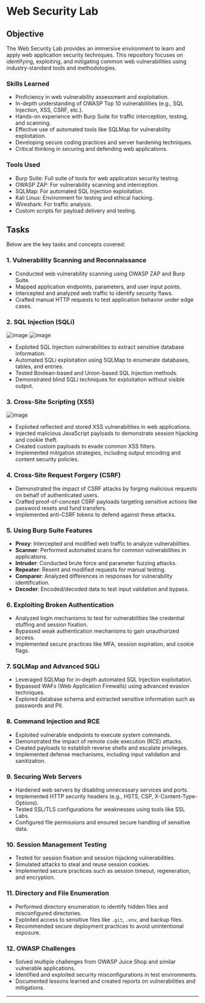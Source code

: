 # Web Security Lab

## Objective
The Web Security Lab provides an immersive environment to learn and apply web application security techniques. This repository focuses on identifying, exploiting, and mitigating common web vulnerabilities using industry-standard tools and methodologies.

### Skills Learned
- Proficiency in web vulnerability assessment and exploitation.
- In-depth understanding of OWASP Top 10 vulnerabilities (e.g., SQL Injection, XSS, CSRF, etc.).
- Hands-on experience with Burp Suite for traffic interception, testing, and scanning.
- Effective use of automated tools like SQLMap for vulnerability exploitation.
- Developing secure coding practices and server hardening techniques.
- Critical thinking in securing and defending web applications.

### Tools Used
- Burp Suite: Full suite of tools for web application security testing.
- OWASP ZAP: For vulnerability scanning and interception.
- SQLMap: For automated SQL Injection exploitation.
- Kali Linux: Environment for testing and ethical hacking.
- Wireshark: For traffic analysis.
- Custom scripts for payload delivery and testing.

## Tasks
Below are the key tasks and concepts covered:

### 1. Vulnerability Scanning and Reconnaissance
- Conducted web vulnerability scanning using OWASP ZAP and Burp Suite.
- Mapped application endpoints, parameters, and user input points.
- Intercepted and analyzed web traffic to identify security flaws.
- Crafted manual HTTP requests to test application behavior under edge cases.

### 2. SQL Injection (SQLi)
![image](https://github.com/user-attachments/assets/0a772f62-86d2-4b80-8a3d-2ea778f565e5)
![image](https://github.com/user-attachments/assets/30f626de-f3be-4aad-b892-1482d6a0667b)
- Exploited SQL Injection vulnerabilities to extract sensitive database information.
- Automated SQLi exploitation using SQLMap to enumerate databases, tables, and entries.
- Tested Boolean-based and Union-based SQL Injection methods.
- Demonstrated blind SQLi techniques for exploitation without visible output.

### 3. Cross-Site Scripting (XSS)
![image](https://github.com/user-attachments/assets/d07d1311-1933-40ba-926c-3abf0cc57b35)

- Exploited reflected and stored XSS vulnerabilities in web applications.
- Injected malicious JavaScript payloads to demonstrate session hijacking and cookie theft.
- Created custom payloads to evade common XSS filters.
- Implemented mitigation strategies, including output encoding and content security policies.

### 4. Cross-Site Request Forgery (CSRF)
- Demonstrated the impact of CSRF attacks by forging malicious requests on behalf of authenticated users.
- Crafted proof-of-concept CSRF payloads targeting sensitive actions like password resets and fund transfers.
- Implemented anti-CSRF tokens to defend against these attacks.

### 5. Using Burp Suite Features
- **Proxy**: Intercepted and modified web traffic to analyze vulnerabilities.
- **Scanner**: Performed automated scans for common vulnerabilities in applications.
- **Intruder**: Conducted brute force and parameter fuzzing attacks.
- **Repeater**: Resent and modified requests for manual testing.
- **Comparer**: Analyzed differences in responses for vulnerability identification.
- **Decoder**: Encoded/decoded data to test input validation and bypass.

### 6. Exploiting Broken Authentication
- Analyzed login mechanisms to test for vulnerabilities like credential stuffing and session fixation.
- Bypassed weak authentication mechanisms to gain unauthorized access.
- Implemented secure practices like MFA, session expiration, and cookie flags.

### 7. SQLMap and Advanced SQLi
- Leveraged SQLMap for in-depth automated SQL Injection exploitation.
- Bypassed WAFs (Web Application Firewalls) using advanced evasion techniques.
- Explored database schema and extracted sensitive information such as passwords and PII.

### 8. Command Injection and RCE
- Exploited vulnerable endpoints to execute system commands.
- Demonstrated the impact of remote code execution (RCE) attacks.
- Created payloads to establish reverse shells and escalate privileges.
- Implemented defense mechanisms, including input validation and sanitization.

### 9. Securing Web Servers
- Hardened web servers by disabling unnecessary services and ports.
- Implemented HTTP security headers (e.g., HSTS, CSP, X-Content-Type-Options).
- Tested SSL/TLS configurations for weaknesses using tools like SSL Labs.
- Configured file permissions and ensured secure handling of sensitive data.

### 10. Session Management Testing
- Tested for session fixation and session hijacking vulnerabilities.
- Simulated attacks to steal and reuse session cookies.
- Implemented secure practices such as session timeout, regeneration, and encryption.

### 11. Directory and File Enumeration
- Performed directory enumeration to identify hidden files and misconfigured directories.
- Exploited access to sensitive files like `.git`, `.env`, and backup files.
- Recommended secure deployment practices to avoid unintentional exposure.

### 12. OWASP Challenges
- Solved multiple challenges from OWASP Juice Shop and similar vulnerable applications.
- Identified and exploited security misconfigurations in test environments.
- Documented lessons learned and created reports on vulnerabilities and mitigations.

---


